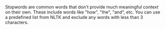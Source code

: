 Stopwords are common words that
don't provide much meaningful context 
on their own. These include words like
"how", "the", "and", etc. You can use a 
predefined list from NLTK and exclude any 
words with less than 3 characters.